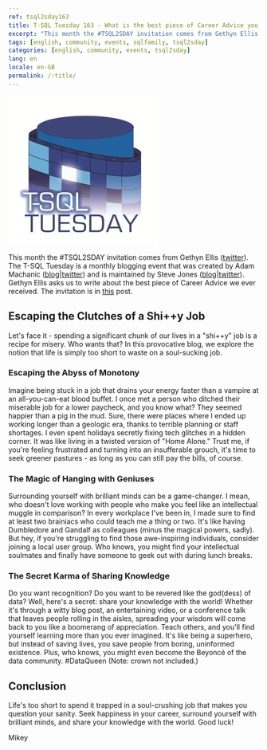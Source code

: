 ```yaml
---
ref: tsql2sday163
title: T-SQL Tuesday 163 - What is the best piece of Career Advice you ever received
excerpt: "This month the #TSQL2SDAY invitation comes from Gethyn Ellis who asks us to write about the best piece of Career Advice we ever received."
tags: [english, community, events, sqlfamily, tsql2sday]
categories: [english, community, events, tsql2sday]
lang: en
locale: en-GB
permalink: /:title/
---
```


[![T-SQL Tuesday Logo](/assets/images/t-sql-tuesday-logo.jpg)](https://www.gethynellis.com/2023/06/t-sql-tuesday-163-invitation-what-is-the-best-piece-of-career-advice-you-ever-received.html "T-SQL Tuesday invitation")

This month the #TSQL2SDAY invitation comes from Gethyn Ellis ([twitter](https://twitter.com/gethyn_ellis)). The T-SQL Tuesday is a monthly blogging event that was created by Adam Machanic ([blog](http://dataeducation.com/)\|[twitter](https://twitter.com/AdamMachanic)) and is maintained by Steve Jones ([blog](https://voiceofthedba.wordpress.com/)\|[twitter](https://twitter.com/way0utwest)).
Gethyn Ellis asks us to write about the best piece of Career Advice we ever received. The invitation is in [this](https://www.gethynellis.com/2023/06/t-sql-tuesday-163-invitation-what-is-the-best-piece-of-career-advice-you-ever-received.html) post.

## Escaping the Clutches of a Shi++y Job

Let's face it - spending a significant chunk of our lives in a "shi++y" job is a recipe for misery. Who wants that? In this provocative blog, we explore the notion that life is simply too short to waste on a soul-sucking job. 

### Escaping the Abyss of Monotony

Imagine being stuck in a job that drains your energy faster than a vampire at an all-you-can-eat blood buffet. I once met a person who ditched their miserable job for a lower paycheck, and you know what? They seemed happier than a pig in the mud. Sure, there were places where I ended up working longer than a geologic era, thanks to terrible planning or staff shortages. I even spent holidays secretly fixing tech glitches in a hidden corner. It was like living in a twisted version of "Home Alone." Trust me, if you're feeling frustrated and turning into an insufferable grouch, it's time to seek greener pastures - as long as you can still pay the bills, of course.


### The Magic of Hanging with Geniuses

Surrounding yourself with brilliant minds can be a game-changer. I mean, who doesn't love working with people who make you feel like an intellectual muggle in comparison? In every workplace I've been in, I made sure to find at least two brainiacs who could teach me a thing or two. It's like having Dumbledore and Gandalf as colleagues (minus the magical powers, sadly). But hey, if you're struggling to find those awe-inspiring individuals, consider joining a local user group. Who knows, you might find your intellectual soulmates and finally have someone to geek out with during lunch breaks.


### The Secret Karma of Sharing Knowledge

Do you want recognition? Do you want to be revered like the god(dess) of data? Well, here's a secret: share your knowledge with the world! Whether it's through a witty blog post, an entertaining video, or a conference talk that leaves people rolling in the aisles, spreading your wisdom will come back to you like a boomerang of appreciation. Teach others, and you'll find yourself learning more than you ever imagined. It's like being a superhero, but instead of saving lives, you save people from boring, uninformed existence. Plus, who knows, you might even become the Beyoncé of the data community. #DataQueen (Note: crown not included.)



## Conclusion
Life's too short to spend it trapped in a soul-crushing job that makes you question your sanity. Seek happiness in your career, surround yourself with brilliant minds, and share your knowledge with the world. Good luck!


Mikey
